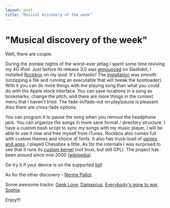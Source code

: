 ```yaml
---
layout: post
title: "Musical discovery of the week"
---
```

"Musical discovery of the week"
===
Well, there are couple.  
  
During the zombie nights of the worst-ever jetlag I spent some time reviving my 4G iPod. Just before its release 3.0 was [announced][0] on Slashdot, I installed [Rockbox][1] on my ipod. It's fantastic! The [installation][2] was smooth (unzipping a file and running an executable that will tweak the bootloader). With it you can do more things with the playing song than what you could do with the Apple stock interface. You can save locations in a song as bookmarks, change the pitch, and there are more things in the context menu that I haven't tried. The fade-in/fade-out on play/pause is pleasant. Also there are cross-fade options.  
  
You can program it to pause the song when you remove the headphone jack. You can organize the songs in more sane format / directory structure. I have a custom bash script to sync my songs with my music player, I will be able to use it now and free myself from iTunes. Rockbox also comes full with custom themes and choice of fonts. It also has truck-load of [games and apps][3]. I played Chessbox a little. As for the internals I was surprised to see that it runs its [custom kernel][4] (not linux, but still GPL). The project has been around since mid-2000 ([wikipedia][5]).  
  
Do try it if your device is on the supported [list][6]!  
  
As for the other discovery - [Nerina Pallot][7].  
  
Some awesome tracks: [Geek Love][8], [Damascus][9], [Everybody's gone to war][10], [Sophia][11]  
  
Enjoy!!!  


[0]: http://mobile.slashdot.org/article.pl?sid=08/09/26/023243
[1]: http://www.rockbox.org/
[2]: http://download.rockbox.org/manual/rockbox-ipod4gray/rockbox-buildch2.html#x4-60002
[3]: http://download.rockbox.org/manual/rockbox-ipod4gray/rockbox-buildch10.html#x13-14200010
[4]: http://www.rockbox.org/twiki/bin/view/Main/RockboxKernel
[5]: http://en.wikipedia.org/wiki/Rockbox
[6]: http://www.rockbox.org/manual.shtml
[7]: http://www.last.fm/music/Nerina+Pallot
[8]: http://www.youtube.com/watch?v=VXn8WXA5Pes
[9]: http://www.youtube.com/watch?v=R7mlnGAEMdc
[10]: http://www.youtube.com/watch?v=9F3JH-e2zs4
[11]: http://www.youtube.com/watch?v=-x5cnSn1XMk
